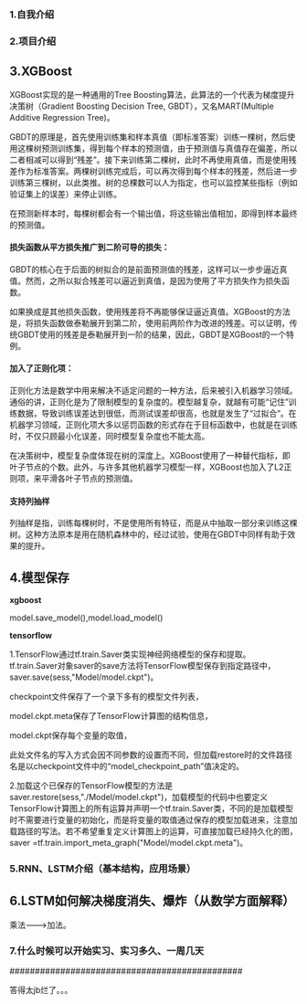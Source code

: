 ### 1.自我介绍

### 2.项目介绍

## 3.XGBoost
XGBoost实现的是一种通用的Tree Boosting算法，此算法的一个代表为梯度提升决策树（Gradient Boosting Decision Tree, GBDT），又名MART(Multiple Additive Regression Tree)。

GBDT的原理是，首先使用训练集和样本真值（即标准答案）训练一棵树，然后使用这棵树预测训练集，得到每个样本的预测值，由于预测值与真值存在偏差，所以二者相减可以得到“残差”。接下来训练第二棵树，此时不再使用真值，而是使用残差作为标准答案。两棵树训练完成后，可以再次得到每个样本的残差，然后进一步训练第三棵树，以此类推。树的总棵数可以人为指定，也可以监控某些指标（例如验证集上的误差）来停止训练。

在预测新样本时，每棵树都会有一个输出值，将这些输出值相加，即得到样本最终的预测值。

#### 损失函数从平方损失推广到二阶可导的损失：

GBDT的核心在于后面的树拟合的是前面预测值的残差，这样可以一步步逼近真值。然而，之所以拟合残差可以逼近到真值，是因为使用了平方损失作为损失函数。

如果换成是其他损失函数，使用残差将不再能够保证逼近真值。XGBoost的方法是，将损失函数做泰勒展开到第二阶，使用前两阶作为改进的残差。可以证明，传统GBDT使用的残差是泰勒展开到一阶的结果，因此，GBDT是XGBoost的一个特例。

#### 加入了正则化项：
正则化方法是数学中用来解决不适定问题的一种方法，后来被引入机器学习领域。通俗的讲，正则化是为了限制模型的复杂度的。模型越复杂，就越有可能“记住”训练数据，导致训练误差达到很低，而测试误差却很高，也就是发生了“过拟合”。在机器学习领域，正则化项大多以惩罚函数的形式存在于目标函数中，也就是在训练时，不仅只顾最小化误差，同时模型复杂度也不能太高。

在决策树中，模型复杂度体现在树的深度上。XGBoost使用了一种替代指标，即叶子节点的个数。此外，与许多其他机器学习模型一样，XGBoost也加入了L2正则项，来平滑各叶子节点的预测值。

#### 支持列抽样
列抽样是指，训练每棵树时，不是使用所有特征，而是从中抽取一部分来训练这棵树。这种方法原本是用在随机森林中的，经过试验，使用在GBDT中同样有助于效果的提升。


## 4.模型保存
**xgboost**

model.save_model(),model.load_model()

**tensorflow**

  1.TensorFlow通过tf.train.Saver类实现神经网络模型的保存和提取。tf.train.Saver对象saver的save方法将TensorFlow模型保存到指定路径中，saver.save(sess,"Model/model.ckpt")。

checkpoint文件保存了一个录下多有的模型文件列表，

model.ckpt.meta保存了TensorFlow计算图的结构信息，

model.ckpt保存每个变量的取值，

此处文件名的写入方式会因不同参数的设置而不同，但加载restore时的文件路径名是以checkpoint文件中的“model_checkpoint_path”值决定的。

  2.加载这个已保存的TensorFlow模型的方法是saver.restore(sess,"./Model/model.ckpt")，加载模型的代码中也要定义TensorFlow计算图上的所有运算并声明一个tf.train.Saver类，不同的是加载模型时不需要进行变量的初始化，而是将变量的取值通过保存的模型加载进来，注意加载路径的写法。若不希望重复定义计算图上的运算，可直接加载已经持久化的图，saver =tf.train.import_meta_graph("Model/model.ckpt.meta")。

### 5.RNN、LSTM介绍（基本结构，应用场景）

## 6.LSTM如何解决梯度消失、爆炸（从数学方面解释）
乘法--->加法。

### 7.什么时候可以开始实习、实习多久、一周几天



##############################################

答得太jb烂了。。。